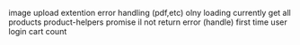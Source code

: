 image upload extention error handling (pdf,etc) olny loading currently
get all products product-helpers promise il not return error (handle)
first time user login cart count 
